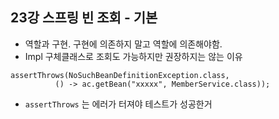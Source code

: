 ## 23강 스프링 빈 조회 - 기본

- 역할과 구현. 구현에 의존하지 말고 역할에 의존해야함.
- Impl 구체클래스로 조회도 가능하지만 권장하지는 않는 이유
```
assertThrows(NoSuchBeanDefinitionException.class,
          () -> ac.getBean("xxxxx", MemberService.class));
```
- ```assertThrows``` 는 에러가 터져야 테스트가 성공한거 